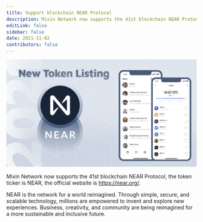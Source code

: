 ```yaml
---
title: Support blockchain NEAR Protocol
description: Mixin Network now supports the 41st blockchain NEAR Protocol.
editLink: false
sidebar: false
date: 2021-11-02
contributors: false
---
```


![near-support](./near-support.png)

Mixin Network now supports the 41st blockchain NEAR Protocol, the token ticker is NEAR, the official website is https://near.org/.

NEAR is the network for a world reimagined. Through simple, secure, and scalable technology, millions are empowered to invent and explore new experiences. Business, creativity, and community are being reimagined for a more sustainable and inclusive future.